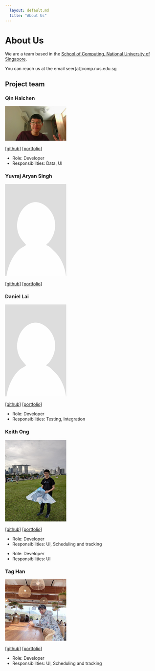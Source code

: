 ```yaml
---
  layout: default.md
  title: "About Us"
---
```


# About Us

We are a team based in the [School of Computing, National University of Singapore](http://www.comp.nus.edu.sg).

You can reach us at the email seer[at]comp.nus.edu.sg

## Project team

### Qin Haichen

<img src="images/qinhaichen12.png" width="200px">

[[github](https://github.com/QinHaichen12)]
[[portfolio](team/qinhaichen12.md)]

* Role: Developer
* Responsibilities: Data, UI

### Yuvraj Aryan Singh

<img src="images/yuvrajaryan.png" width="200px">

[[github](http://github.com/yuvrajaryan)]
[[portfolio](team/yuvrajaryan.md)]


### Daniel Lai

<img src="images/starchypotatocode.png" width="200px">

[[github](http://github.com/starchypotatocode)]
[[portfolio](team/starchypotatocode.md)]

- Role: Developer
- Responsibilities: Testing, Integration


### Keith Ong

<img src="images/keithxun.png" width="200px">

[[github](http://github.com/keithxun)]
[[portfolio](team/keithxun.md)]

- Role: Developer
- Responsibilities: UI, Scheduling and tracking

* Role: Developer
* Responsibilities: UI

### Tag Han

<img src="images/taggyhan.png" width="200px">

[[github](https://github.com/taggyhan)]
[[portfolio](team/taggyhan.md)]

* Role: Developer
* Responsibilities: UI, Scheduling and tracking
